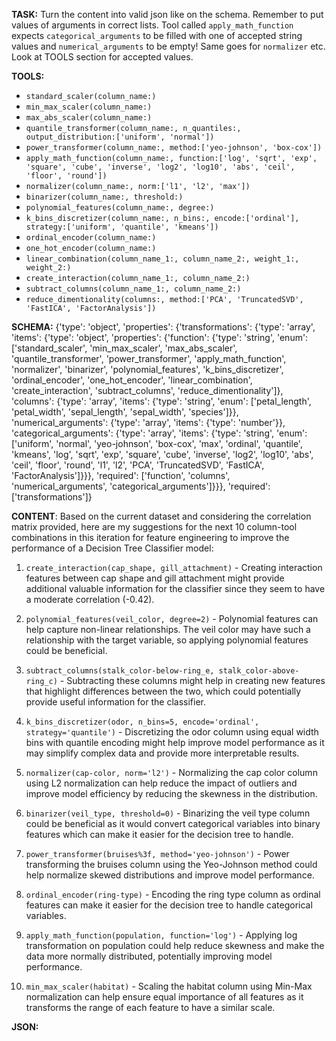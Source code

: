 **TASK:**
Turn the content into valid json like on the schema.
Remember to put values of arguments in correct lists.
Tool called `apply_math_function` expects `categorical_arguments` to be filled with one of accepted string values and `numerical_arguments` to be empty! Same goes for `normalizer` etc. Look at TOOLS section for accepted values.

**TOOLS:**
- `standard_scaler(column_name:)`
- `min_max_scaler(column_name:)`
- `max_abs_scaler(column_name:)`
- `quantile_transformer(column_name:, n_quantiles:, output_distribution:['uniform', 'normal'])`
- `power_transformer(column_name:, method:['yeo-johnson', 'box-cox'])`
- `apply_math_function(column_name:, function:['log', 'sqrt', 'exp', 'square', 'cube', 'inverse', 'log2', 'log10', 'abs', 'ceil', 'floor', 'round'])`
- `normalizer(column_name:, norm:['l1', 'l2', 'max'])`
- `binarizer(column_name:, threshold:)`
- `polynomial_features(column_name:, degree:)`
- `k_bins_discretizer(column_name:, n_bins:, encode:['ordinal'], strategy:['uniform', 'quantile', 'kmeans'])`
- `ordinal_encoder(column_name:)`
- `one_hot_encoder(column_name:)`
- `linear_combination(column_name_1:, column_name_2:, weight_1:, weight_2:)`
- `create_interaction(column_name_1:, column_name_2:)`
- `subtract_columns(column_name_1:, column_name_2:)`
- `reduce_dimentionality(columns:, method:['PCA', 'TruncatedSVD', 'FastICA', 'FactorAnalysis'])`

**SCHEMA:**
{'type': 'object', 'properties': {'transformations': {'type': 'array', 'items': {'type': 'object', 'properties': {'function': {'type': 'string', 'enum': ['standard_scaler', 'min_max_scaler', 'max_abs_scaler', 'quantile_transformer', 'power_transformer', 'apply_math_function', 'normalizer', 'binarizer', 'polynomial_features', 'k_bins_discretizer', 'ordinal_encoder', 'one_hot_encoder', 'linear_combination', 'create_interaction', 'subtract_columns', 'reduce_dimentionality']}, 'columns': {'type': 'array', 'items': {'type': 'string', 'enum': ['petal_length', 'petal_width', 'sepal_length', 'sepal_width', 'species']}}, 'numerical_arguments': {'type': 'array', 'items': {'type': 'number'}}, 'categorical_arguments': {'type': 'array', 'items': {'type': 'string', 'enum': ['uniform', 'normal', 'yeo-johnson', 'box-cox', 'max', 'ordinal', 'quantile', 'kmeans', 'log', 'sqrt', 'exp', 'square', 'cube', 'inverse', 'log2', 'log10', 'abs', 'ceil', 'floor', 'round', 'l1', 'l2', 'PCA', 'TruncatedSVD', 'FastICA', 'FactorAnalysis']}}}, 'required': ['function', 'columns', 'numerical_arguments', 'categorical_arguments']}}}, 'required': ['transformations']}

**CONTENT**:
 Based on the current dataset and considering the correlation matrix provided, here are my suggestions for the next 10 column-tool combinations in this iteration for feature engineering to improve the performance of a Decision Tree Classifier model:

1. `create_interaction(cap_shape, gill_attachment)` - Creating interaction features between cap shape and gill attachment might provide additional valuable information for the classifier since they seem to have a moderate correlation (-0.42).

2. `polynomial_features(veil_color, degree=2)` - Polynomial features can help capture non-linear relationships. The veil color may have such a relationship with the target variable, so applying polynomial features could be beneficial.

3. `subtract_columns(stalk_color-below-ring_e, stalk_color-above-ring_c)` - Subtracting these columns might help in creating new features that highlight differences between the two, which could potentially provide useful information for the classifier.

4. `k_bins_discretizer(odor, n_bins=5, encode='ordinal', strategy='quantile')` - Discretizing the odor column using equal width bins with quantile encoding might help improve model performance as it may simplify complex data and provide more interpretable results.

5. `normalizer(cap-color, norm='l2')` - Normalizing the cap color column using L2 normalization can help reduce the impact of outliers and improve model efficiency by reducing the skewness in the distribution.

6. `binarizer(veil_type, threshold=0)` - Binarizing the veil type column could be beneficial as it would convert categorical variables into binary features which can make it easier for the decision tree to handle.

7. `power_transformer(bruises%3f, method='yeo-johnson')` - Power transforming the bruises column using the Yeo-Johnson method could help normalize skewed distributions and improve model performance.

8. `ordinal_encoder(ring-type)` - Encoding the ring type column as ordinal features can make it easier for the decision tree to handle categorical variables.

9. `apply_math_function(population, function='log')` - Applying log transformation on population could help reduce skewness and make the data more normally distributed, potentially improving model performance.

10. `min_max_scaler(habitat)` - Scaling the habitat column using Min-Max normalization can help ensure equal importance of all features as it transforms the range of each feature to have a similar scale.

**JSON:**
